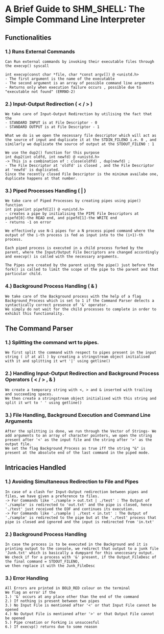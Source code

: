 # A Brief Guide to SHM_SHELL: The Simple Command Line Interpreter

## Functionalities

### 1.) Runs External Commands
    Can Run external commands by invoking their executable files through the execvp() syscall 
	
	int execvp(const char *file, char *const argv[]) @ <unistd.h> 
	- The first argument is the name of the executable 
	- The second argument is an array of possible command line arguments 
	- Returns only when execution failure occurs , possible due to "executable not found" (ERRNO-2)

### 2.) Input-Output Redirection ( < / > )

	We take care of Input-Output Redirection by utilising the fact that the 
	- STANDARD INPUT is at File Descriptor - 0
	- STANDARD OUTPUT is at File Descriptor - 1

	What we do is we open the necessary file descriptor which will act as the source of input and duplicate it at the STDIN_FILENO i.e. 0 , and similarly we duplicate the source of output at the STDOUT_FILENO : 1 

	We use the dup2() function for this purpose
	int dup2(int oldfd, int newfd) @ <unistd.h> 
	-> This is a combination of : close(oldfd) , dup(newfd) ; 
	- The File Descriptor at 'oldfd' is closed , and the File Descriptor at 'newfd' is duplicated. 
	Since the recently closed File Descriptor is the minimum availabe one, duplicate happens at that number.

### 3.) Piped Processes Handling ( | )

	We take care of Piped Processes by creating pipes using pipe() function 
	int pipe(int pipefd[2])	@ <unistd.h> 
	- creates a pipe by initialising the PIPE File Descriptors at pipefd[0]-the READ end, and pipefd[1]-the WRITE end
	- returns -1 on error 

	We effectively use N-1 pipes for a N process piped command where the output of the i-th process is fed as input into to the (i+1)-th process.

	Each piped process is executed in a child process forked by the parent, where the Input/Output File Decriptors are changed accordingly and execvp() is called with the necessary arguments. 

	The Pipes are created by the parent using the pipe() just before the fork() is called to limit the scope of the pipe to the parent and that particular child. 

### 4.) Background Process Handling ( & )

	We take care of the Background process with the help of a flag Background_Process which is set to 1 if the Command Parser detects a syntactically correct presence of '&' operator. 
	We simply do not wait for the child processes to complete in order to exhibit this functionality. 

## The Command Parser

### 1.) Splitting the command wrt to pipes. 
	We first split the command with respect to pipes present in the input string ( if at all ) by creating a stringstream object initialised with it and splitting it wrt '|' using getline() 

### 2.) Handling Input-Output Redirection and Background Process Operators ( < / > , & )
	We create a temporary string with <, > and & inserted with trailing and succeeding spaces. 
	We then create a stringstream object initialised with this string and split it wrt to ' ' using getline() 

### 3.) File Handling, Background Execution and Command Line Arguments
	After the splitting is done, we run through the Vector of Strings- We add arguments to an array of character pointers, we open the string present after '<' as the input file and the string after '>' as the output file. 
	We set the flag Background_Process as true iff the string "&" is present at the absolute end of the last command in the piped mode. 

## Intricacies Handled
	
### 1.) Avoiding Simultaneous Redirection to File and Pipes
	In case of a clash for Input-Output redirection between pipes and files, we have given a preference to files.
	-> For Commands like './sample > out.txt | ./test' : The Output of './sample' is redirected to 'out.txt' and the pipe is closed, hence './test' just received the EOF and continues its execution. 
	-> For Commands like './sample | ./test < in.txt' : The Output of './sample' is redirected to the pipe but at the './test' process that pipe is closed and ignored and the input is redirected from 'in.txt'

### 2.) Background Process Handling
	In case the process is to be executed in the Background and it is printing output to the console, we redirect that output to a junk file 'Junk.txt' which is basically a dumpyard for this uneccesary output. 
	We check if for a process with '&' present, if the Output_FileDesc of the final command = STDOUT_FILENO,
	we then replace it with the Junk_FileDesc

### 3.) Error Handling 
	All Errors are printed in BOLD_RED colour on the terminal
	We flag an error if the
	1.) '&' occurs at any place other than the end of the command
	2.) If nothing is present between two pipes 
	3.) No Input File is mentioned after '<' or that Input File cannot be opened
	4.) No Output File is mentioned after '>' or that Output File cannot be opened
	5.) Pipe creation or Forking is unsuccesful
	6.) If execvp() returns due to some reason 